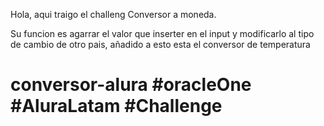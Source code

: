 Hola, aqui traigo el challeng Conversor a moneda.

Su funcion es agarrar el valor que inserter en el input y modificarlo al tipo de cambio de otro pais, añadido a esto esta el conversor de temperatura



# conversor-alura #oracleOne #AluraLatam #Challenge
